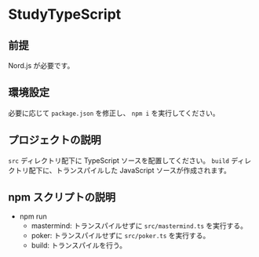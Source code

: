 # StudyTypeScript

## 前提

Nord.js が必要です。

## 環境設定

必要に応じて `package.json` を修正し、
`npm i` を実行してください。

## プロジェクトの説明

`src` ディレクトリ配下に TypeScript ソースを配置してください。
`build` ディレクトリ配下に、トランスパイルした JavaScript ソースが作成されます。

## npm スクリプトの説明

- npm run
    - mastermind: トランスパイルせずに `src/mastermind.ts` を実行する。
    - poker: トランスパイルせずに `src/poker.ts` を実行する。
    - build: トランスパイルを行う。
